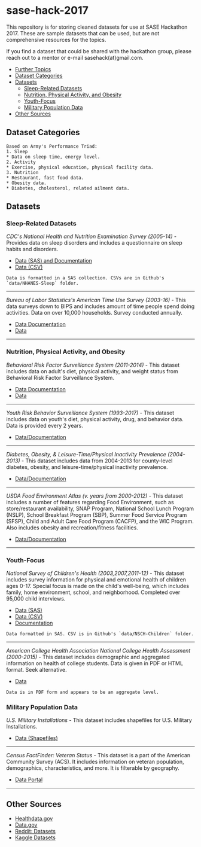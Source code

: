 # sase-hack-2017

This repository is for storing cleaned datasets for use at SASE Hackathon 2017. These are sample datasets that can be used, but are not comprehensive resources for the topics.

If you find a dataset that could be shared with the hackathon group, please reach out to a mentor or e-mail sasehack(at)gmail.com.

- [Further Topics](#topics-for-further-description--explanation)
- [Dataset Categories](#dataset-categories)
- [Datasets](#datasets)
	+ [Sleep-Related Datasets](#sleep-related-datasets)
	+ [Nutrition, Physical Activity, and Obesity](#nutrition-physical-activity-and-obesity)
	+ [Youth-Focus](#youth-focus)
	+ [Military Population Data](#military-population-data)
- [Other Sources](#other-sources)

## Dataset Categories
```
Based on Army's Performance Triad:
1. Sleep
* Data on sleep time, energy level.
2. Activity
* Exercise, physical education, physical facility data.
3. Nutrition
* Restaurant, fast food data.
* Obesity data.
* Diabetes, cholesterol, related ailment data.
``` 

## Datasets

### Sleep-Related Datasets
*CDC's National Health and Nutrition Examination Survey (2005-14)* - Provides data on sleep disorders and includes a questionnaire on sleep habits and disorders.
* [Data (SAS) and Documentation](https://wwwn.cdc.gov/Nchs/Nhanes/Search/DataPage.aspx)
* [Data (CSV)](https://github.com/sase-hack/sase-hack-2017/data/NHANES-Sleep)
```
Data is formatted in a SAS collection. CSVs are in Github's `data/NHANES-Sleep` folder.
```
---
*Bureau of Labor Statistics's American Time Use Survey (2003-16)* - This data surveys down to BIPS and includes amount of time people spend doing activities. Data on over 10,000 households. Survey conducted annually.
* [Data Documentation](https://www.bls.gov/tus/)
* [Data](https://www.bls.gov/tus/#data)
---
### Nutrition, Physical Activity, and Obesity
*Behavioral Risk Factor Surveillance System (2011-2014)* - This dataset includes data on adult's diet, physical activity, and weight status from Behavioral Risk Factor Surveillance System.
* [Data Documentation](https://www.cdc.gov/brfss/data_documentation/index.htm)
* [Data](https://catalog.data.gov/dataset/nutrition-physical-activity-and-obesity-behavioral-risk-factor-surveillance-system)
---
*Youth Risk Behavior Surveillance System (1993-2017)* - This dataset includes data on youth's diet, physical activity, drug, and behavior data. Data is provided every 2 years.
* [Data/Documentation](https://www.cdc.gov/healthyyouth/data/yrbs/data.htm)
---
*Diabetes, Obesity, & Leisure-Time/Physical Inactivity Prevalence (2004-2013)* -
This dataset includes data from 2004-2013 for county-level diabetes, obesity, and leisure-time/physical inactivity prevalence.
* [Data/Documentation](https://www.cdc.gov/diabetes/data/countydata/countydataindicators.html)
---
*USDA Food Environment Atlas (v. years from 2000-2012)* -
This dataset includes a number of features regarding Food Environment, such as store/restaurant availability, SNAP Program, National School Lunch Program (NSLP), School Breakfast Program (SBP), Summer Food Service Program (SFSP), Child and Adult Care Food Program (CACFP), and the WIC Program. Also includes obesity and recreation/fitness facilities.
* [Data/Documentation](https://www.ers.usda.gov/data-products/food-environment-atlas/data-access-and-documentation-downloads/)
---

### Youth-Focus
*National Survey of Children's Health (2003,2007,2011-12)* -
This dataset includes survey information for physical and emotional health of children ages 0-17. Special focus is made on the child's well-being, which includes family, home environment, school, and neighborhood. Completed over 95,000 child interviews.
* [Data (SAS)](https://www.cdc.gov/nchs/slaits/nsch.htm)
* [Data (CSV)](https://github.com/sase-hack/sase-hack-2017/data/NSCH-Children/nsch_2011_2012_puf.csv)
* [Documentation](http://ftp.cdc.gov/pub/Health_Statistics/NCHS/slaits/nsch07/4_List_of_Variables_and_Frequency_Counts/2007_NSCH_Formatted_Frequencies.pdf)
```
Data formatted in SAS. CSV is in Github's `data/NSCH-Children` folder.
```
---
*American College Health Association National College Health Assessment (2000-2015)* -
This dataset includes demographic and aggregated information on health of college students. Data is given in PDF or HTML format. Seek alternative.
* [Data](http://www.acha-ncha.org/pubs_rpts.html)
```
Data is in PDF form and appears to be an aggregate level.
```

### Military Population Data
*U.S. Military Installations* -
This dataset includes shapefiles for U.S. Military Installations.
* [Data (Shapefiles)](https://catalog.data.gov/dataset/tiger-line-shapefile-2015-nation-u-s-military-installation-national-shapefile)
---
*Census FactFinder: Veteran Status* -
This dataset is a part of the American Community Survey (ACS). It includes information on veteran population, demographics, characteristics, and more. It is filterable by geography.
* [Data Portal](https://factfinder.census.gov/faces/tableservices/jsf/pages/productview.xhtml?pid=ACS_15_5YR_S2101&prodType=table)
---
## Other Sources
* [Healthdata.gov](https://www.healthdata.gov/search/type/dataset)
* [Data.gov](http://www.data.gov)
* [Reddit: Datasets](http://www.reddit.com/r/datasets)
* [Kaggle Datasets](http://www.kaggle.com/datasets)